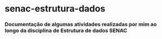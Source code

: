 # senac-estrutura-dados

### Documentação de algumas atividades realizadas por mim ao longo da disciplina de Estrutura de dados SENAC
